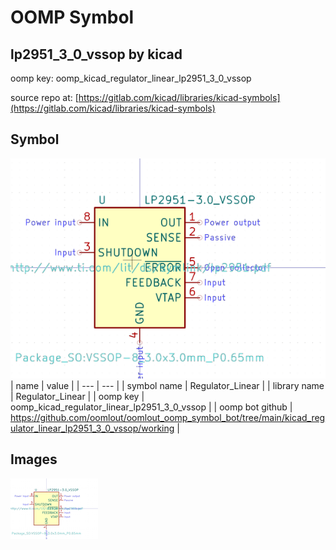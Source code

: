 # OOMP Symbol  
## lp2951_3_0_vssop  by kicad  
  
oomp key: oomp_kicad_regulator_linear_lp2951_3_0_vssop  
  
source repo at: [https://gitlab.com/kicad/libraries/kicad-symbols](https://gitlab.com/kicad/libraries/kicad-symbols)  
## Symbol  
  
[![working.png](working_600.png)](working.png)  
| name | value | 
| --- | --- | 
| symbol name | Regulator_Linear | 
| library name | Regulator_Linear | 
| oomp key | oomp_kicad_regulator_linear_lp2951_3_0_vssop | 
| oomp bot github | https://github.com/oomlout/oomlout_oomp_symbol_bot/tree/main/kicad_regulator_linear_lp2951_3_0_vssop/working | 
## Images  
  
[![working.png](working_140.png)](working.png)  
